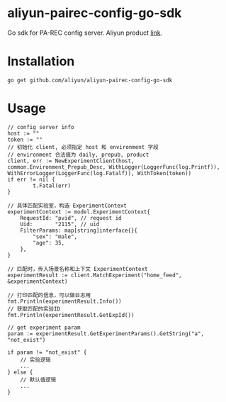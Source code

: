 # aliyun-pairec-config-go-sdk
Go sdk for PA-REC config server. Aliyun product [link](https://pairec.console.aliyun.com/cn-hangzhou/instances).

# Installation

```
go get github.com/aliyun/aliyun-pairec-config-go-sdk 
```

# Usage

```golang
// config server info
host := "" 
token := ""
// 初始化 client, 必须指定 host 和 environment 字段
// environment 合法值为 daily, prepub, product
client, err := NewExperimentClient(host, common.Environment_Prepub_Desc, WithLogger(LoggerFunc(log.Printf)), WithErrorLogger(LoggerFunc(log.Fatalf)), WithToken(token))	
if err != nil {
		t.Fatal(err)
}

// 具体匹配实验室，构造 ExperimentContext
experimentContext := model.ExperimentContext{
    RequestId: "pvid", // request id
    Uid:       "2115", // uid
    FilterParams: map[string]interface{}{
        "sex": "male",
        "age": 35,
    },
}

// 匹配时，传入场景名称和上下文 ExperimentContext
experimentResult := client.MatchExperiment("home_feed", &experimentContext)

// 打印匹配的信息，可以做日志用
fmt.Println(experimentResult.Info())
// 获取匹配的实验ID
fmt.Println(experimentResult.GetExpId())

// get experiment param 
param := experimentResult.GetExperimentParams().GetString("a", "not_exist")

if param != "not_exist" {
    // 实验逻辑
    ...
} else {
    // 默认值逻辑
    ...
}
```

